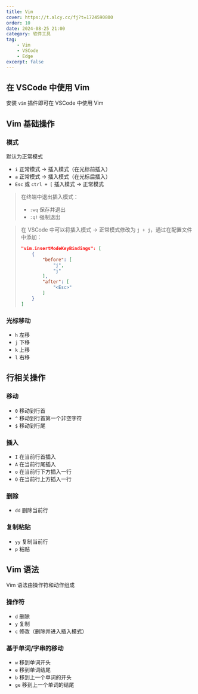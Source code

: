```yaml
---
title: Vim
cover: https://t.alcy.cc/fj?t=1724590800
order: 10
date: 2024-08-25 21:00
category: 软件工具
tag: 
    - Vim
    - VSCode
    - Edge
excerpt: false
---
```


## 在 VSCode 中使用 Vim

安装 `vim` 插件即可在 VSCode 中使用 Vim

## Vim 基础操作

### 模式

默认为正常模式

- `i` 正常模式 -> 插入模式（在光标前插入）
- `a` 正常模式 -> 插入模式（在光标后插入）
- `Esc` 或 `ctrl + [` 插入模式 -> 正常模式

> 在终端中退出插入模式：
> - `:wq` 保存并退出
> - `:q!` 强制退出

> 在 VSCode 中可以将插入模式 -> 正常模式修改为 `j + j`，通过在配置文件中添加：
> ```json
> "vim.insertModeKeyBindings": [
>     {
>         "before": [
>             "j",
>             "j"
>         ],
>         "after": [
>             "<Esc>"
>         ]
>     }
> ]
> ```

### 光标移动

- `h` 左移
- `j` 下移
- `k` 上移
- `l` 右移

## 行相关操作

### 移动

- `0` 移动到行首
- `^` 移动到行首第一个非空字符
- `$` 移动到行尾

### 插入

- `I` 在当前行首插入
- `A` 在当前行尾插入
- `o` 在当前行下方插入一行
- `O` 在当前行上方插入一行

### 删除

- `dd` 删除当前行

### 复制粘贴

- `yy` 复制当前行
- `p` 粘贴

## Vim 语法

Vim 语法由操作符和动作组成

### 操作符

- `d` 删除
- `y` 复制
- `c` 修改（删除并进入插入模式）

### 基于单词/字串的移动

- `w` 移到单词开头
- `e` 移到单词结尾
- `b` 移到上一个单词的开头
- `ge` 移到上一个单词的结尾
